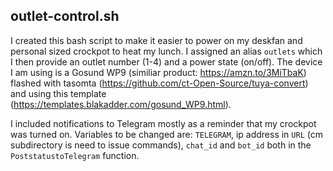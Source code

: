 ## outlet-control.sh

I created this bash script to make it easier to power on my deskfan and personal sized crockpot to heat my lunch. I assigned an alias `outlets` which I then provide an outlet number (1-4) and a power state (on/off). The device I am using is a Gosund WP9  (similiar product: https://amzn.to/3MiTbaK) flashed with tasomta (https://github.com/ct-Open-Source/tuya-convert) and using this template (https://templates.blakadder.com/gosund_WP9.html).

I included notifications to Telegram mostly as a reminder that my crockpot was turned on. Variables to be changed are: `TELEGRAM`, ip address in `URL` (cm subdirectory is need to issue commands), `chat_id` and `bot_id` both in the `PoststatustoTelegram` function.

